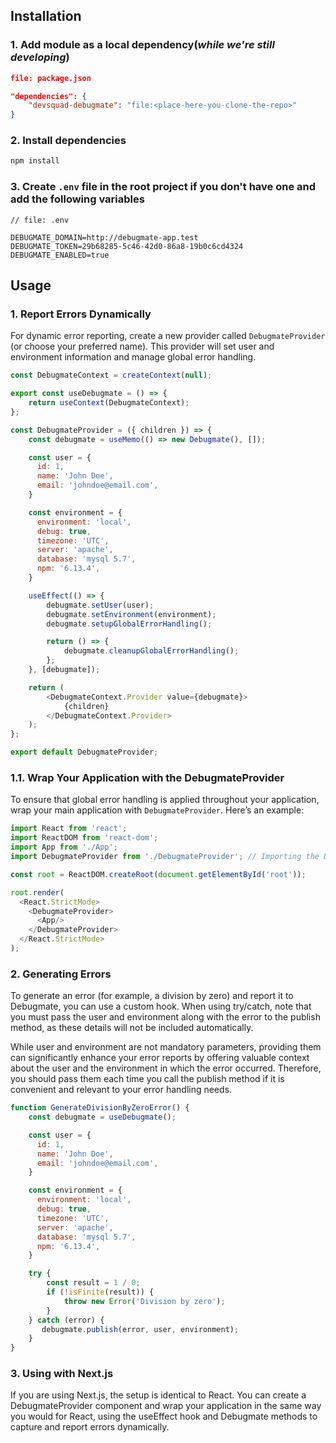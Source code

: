 ## Installation

### 1. Add module as a local dependency(_while we're still developing_)
```json
file: package.json

"dependencies": {
    "devsquad-debugmate": "file:<place-here-you-clone-the-repo>"
}
```

### 2. Install dependencies
```bash
npm install
```

### 3. Create `.env` file in the root project if you don't have one and add the following variables
```.env
// file: .env

DEBUGMATE_DOMAIN=http://debugmate-app.test
DEBUGMATE_TOKEN=29b68285-5c46-42d0-86a8-19b0c6cd4324
DEBUGMATE_ENABLED=true
```


## Usage

### 1. Report Errors Dynamically
For dynamic error reporting, create a new provider called `DebugmateProvider` (or choose your preferred name). This provider will set user and environment information and manage global error handling.

```js
const DebugmateContext = createContext(null);

export const useDebugmate = () => {
    return useContext(DebugmateContext);
};

const DebugmateProvider = ({ children }) => {
    const debugmate = useMemo(() => new Debugmate(), []);

    const user = {
      id: 1,
      name: 'John Doe',
      email: 'johndoe@email.com',
    }

    const environment = {
      environment: 'local',
      debug: true,
      timezone: 'UTC',
      server: 'apache',
      database: 'mysql 5.7',
      npm: '6.13.4',
    }

    useEffect(() => {
        debugmate.setUser(user);
        debugmate.setEnvironment(environment);
        debugmate.setupGlobalErrorHandling();

        return () => {
            debugmate.cleanupGlobalErrorHandling();
        };
    }, [debugmate]);

    return (
        <DebugmateContext.Provider value={debugmate}>
            {children}
        </DebugmateContext.Provider>
    );
};

export default DebugmateProvider;
```

### 1.1. Wrap Your Application with the DebugmateProvider

To ensure that global error handling is applied throughout your application, wrap your main application with `DebugmateProvider`. Here’s an example:

```js
import React from 'react';
import ReactDOM from 'react-dom';
import App from './App';
import DebugmateProvider from './DebugmateProvider'; // Importing the DebugmateProvider

const root = ReactDOM.createRoot(document.getElementById('root'));

root.render(
  <React.StrictMode>
    <DebugmateProvider>
      <App/>
    </DebugmateProvider>
  </React.StrictMode>
);
```

### 2. Generating Errors
To generate an error (for example, a division by zero) and report it to Debugmate, you can use a custom hook. When using try/catch, note that you must pass the user and environment along with the error to the publish method, as these details will not be included automatically.

While user and environment are not mandatory parameters, providing them can significantly enhance your error reports by offering valuable context about the user and the environment in which the error occurred. Therefore, you should pass them each time you call the publish method if it is convenient and relevant to your error handling needs.
```js
function GenerateDivisionByZeroError() {
    const debugmate = useDebugmate();

    const user = {
      id: 1,
      name: 'John Doe',
      email: 'johndoe@email.com',
    }

    const environment = {
      environment: 'local',
      debug: true,
      timezone: 'UTC',
      server: 'apache',
      database: 'mysql 5.7',
      npm: '6.13.4',
    }

    try {
        const result = 1 / 0;
        if (!isFinite(result)) {
            throw new Error('Division by zero');
        }
    } catch (error) {
       debugmate.publish(error, user, environment);
    }
}
```
### 3. Using with Next.js

If you are using Next.js, the setup is identical to React. You can create a DebugmateProvider component and wrap your application in the same way you would for React, using the useEffect hook and Debugmate methods to capture and report errors dynamically.
